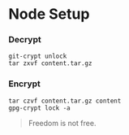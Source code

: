 Node Setup
==============

### Decrypt

```shell
git-crypt unlock
tar zxvf content.tar.gz

```

### Encrypt

```shell
tar czvf content.tar.gz content
gpg-crypt lock -a
```

> Freedom is not free.
